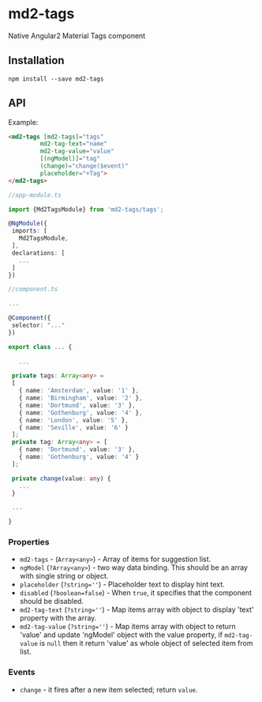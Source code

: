 # md2-tags

Native Angular2 Material Tags component

## Installation
`npm install --save md2-tags`

## API

Example:
 
 ```html
<md2-tags [md2-tags]="tags"
          md2-tag-text="name"
          md2-tag-value="value"
          [(ngModel)]="tag"
          (change)="change($event)"
          placeholder="+Tag">
</md2-tags>
 ```
 ```ts
//app-module.ts

import {Md2TagsModule} from 'md2-tags/tags';

@NgModule({
  imports: [
    Md2TagsModule,
  ],
  declarations: [
    ...
  ]  
})

//component.ts

...

@Component({
  selector: "..."
})

export class ... {
    
    ...

  private tags: Array<any> =
  [
    { name: 'Amsterdam', value: '1' },
    { name: 'Birmingham', value: '2' },
    { name: 'Dortmund', value: '3' },
    { name: 'Gothenburg', value: '4' },
    { name: 'London', value: '5' },
    { name: 'Seville', value: '6' }
  ];
  private tag: Array<any> = [
    { name: 'Dortmund', value: '3' },
    { name: 'Gothenburg', value: '4' }
  ];

  private change(value: any) {
    ...
  }

  ...

}
 ```

### Properties

  - `md2-tags` - (`Array<any>`) - Array of items for suggestion list.
  - `ngModel` (`?Array<any>`) - two way data binding. This should be an array with single string or object.
  - `placeholder` (`?string=''`) - Placeholder text to display hint text.
  - `disabled` (`?boolean=false`) - When `true`, it specifies that the component should be disabled.
  - `md2-tag-text` (`?string=''`) - Map items array with object to display 'text' property with the array.
  - `md2-tag-value` (`?string=''`) - Map items array with object to return 'value' and update 'ngModel' object with the value property, if `md2-tag-value` is `null` then it return 'value' as whole object of selected item from list.

### Events

  - `change` - it fires after a new item selected; return `value`.